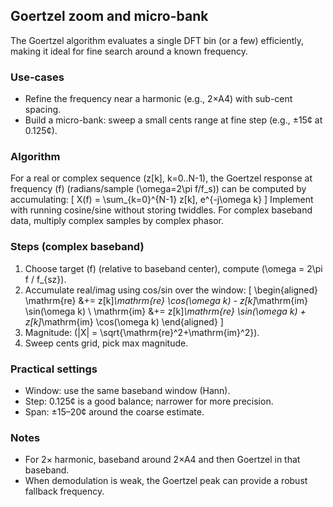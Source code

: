 ## Goertzel zoom and micro-bank

The Goertzel algorithm evaluates a single DFT bin (or a few) efficiently, making it ideal for fine search around a known frequency.

### Use-cases
- Refine the frequency near a harmonic (e.g., 2×A4) with sub-cent spacing.
- Build a micro-bank: sweep a small cents range at fine step (e.g., ±15¢ at 0.125¢).

### Algorithm
For a real or complex sequence \(z[k], k=0..N-1\), the Goertzel response at frequency \(f\) (radians/sample \(\omega=2\pi f/f_s\)) can be computed by accumulating:
\[
X(f) = \sum_{k=0}^{N-1} z[k]\, e^{-j\omega k}
\]
Implement with running cosine/sine without storing twiddles. For complex baseband data, multiply complex samples by complex phasor.

### Steps (complex baseband)
1) Choose target \(f\) (relative to baseband center), compute \(\omega = 2\pi f / f_{sz}\).
2) Accumulate real/imag using cos/sin over the window:
   \[
   \begin{aligned}
   \mathrm{re} &+= z[k]_\mathrm{re} \cos(\omega k) - z[k]_\mathrm{im} \sin(\omega k) \\
   \mathrm{im} &+= z[k]_\mathrm{re} \sin(\omega k) + z[k]_\mathrm{im} \cos(\omega k)
   \end{aligned}
   \]
3) Magnitude: \(|X| = \sqrt{\mathrm{re}^2+\mathrm{im}^2}\).
4) Sweep cents grid, pick max magnitude.

### Practical settings
- Window: use the same baseband window (Hann).
- Step: 0.125¢ is a good balance; narrower for more precision.
- Span: ±15–20¢ around the coarse estimate.

### Notes
- For 2× harmonic, baseband around 2×A4 and then Goertzel in that baseband.
- When demodulation is weak, the Goertzel peak can provide a robust fallback frequency.


